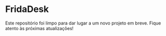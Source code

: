 # FridaDesk

Este repositório foi limpo para dar lugar a um novo projeto em breve. Fique atento às próximas atualizações!
